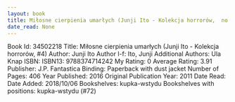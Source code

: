 ```yaml
---
layout: book
title: Miłosne cierpienia umarłych (Junji Ito - Kolekcja horrorów,  no. 4)
date_read: None
---
```


Book Id: 34502218
Title: Miłosne cierpienia umarłych (Junji Ito - Kolekcja horrorów, #4)
Author: Junji Ito
Author l-f: Ito, Junji
Additional Authors: Ula Knap
ISBN: 
ISBN13: 9788374714242
My Rating: 0
Average Rating: 3.91
Publisher: J.P. Fantastica
Binding: Paperback with dust jacket
Number of Pages: 406
Year Published: 2016
Original Publication Year: 2011
Date Read: 
Date Added: 2018/10/06
Bookshelves: kupka-wstydu
Bookshelves with positions: kupka-wstydu (#72)

